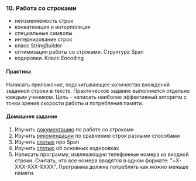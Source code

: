 ### 10. Работа со строками
- неизменяемость строк
- конкатенация и интерполяция
- специальные символы
- интернирование строк
- класс StringBuilder
- оптимизация работы со строками. Структура Span<T>
- кодировки. Класс Encoding

#### Практика
Написать приложение, подсчитывающее количество вхождений заданной строки в тексте. Практическое задание выполняется
отдельно каждым учеником. Цель - написать наиболее эффективный алгоритм с точки зрения скорости работы и потребления
памяти.

#### Домашнее задание
1. Изучить [документацию](https://learn.microsoft.com/en-us/dotnet/csharp/programming-guide/strings/) по работе со строками
2. Изучить [рекомендации](https://learn.microsoft.com/en-us/dotnet/standard/base-types/best-practices-strings?redirectedfrom=MSDN) по сравнению строк разными способами
3. Изучить [статью](https://habr.com/ru/companies/otus/articles/708210/) про Span<T>
4. Изучить [статью](https://learn.microsoft.com/en-us/dotnet/standard/base-types/character-encoding) об основных кодировках
5. Написать программу, извлекающую телефонные номера из входной строки. Считать, что все номера вводятся в одном формате:
"+X-XXX-XXX-XXXX". Программа должна потреблять как можно меньше памяти.

